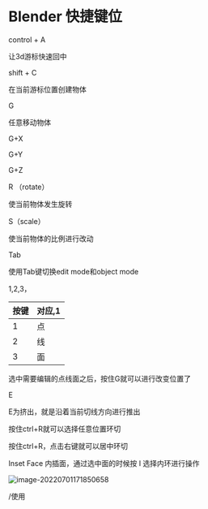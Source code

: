 # Blender 快捷键位

control + A 

让3d游标快速回中

shift + C

在当前游标位置创建物体

G

任意移动物体

G+X

G+Y

G+Z



R （rotate）

使当前物体发生旋转

S（scale）

使当前物体的比例进行改动

Tab

使用Tab键切换edit mode和object mode

1,2,3，

| 按键 | 对应,1 |
| ---- | ------ |
| 1    | 点     |
| 2    | 线     |
| 3    | 面     |

选中需要编辑的点线面之后，按住G就可以进行改变位置了



E

E为挤出，就是沿着当前切线方向进行推出



按住ctrl+R就可以选择任意位置环切

按住ctrl+R，点击右键就可以居中环切



Inset Face 内插面，通过选中面的时候按 I 选择内环进行操作

![image-20220701171850658](../images/image-20220701171850658.png)

/使用
